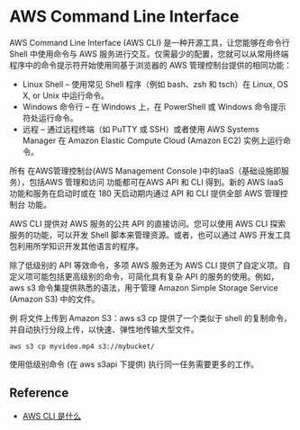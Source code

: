 # AWS Command Line Interface
AWS Command Line Interface (AWS CLI) 是一种开源工具，让您能够在命令行 Shell 中使用命令与 AWS 服务进行交互。仅需最少的配置，您就可以从常用终端程序中的命令提示符开始使用同基于浏览器的 AWS 管理控制台提供的相同功能：
- Linux Shell – 使用常见 Shell 程序（例如 bash、zsh 和 tsch）在 Linux, OS X, or Unix 中运行命令。
- Windows 命令行 – 在 Windows 上，在 PowerShell 或 Windows 命令提示符处运行命令。
- 远程 – 通过远程终端（如 PuTTY 或 SSH）或者使用 AWS Systems Manager 在 Amazon Elastic Compute Cloud (Amazon EC2) 实例上运行命令。

所有 在AWS管理控制台(AWS Management Console )中的IaaS（基础设施即服务），包括AWS 管理和访问 功能都可在AWS API 和 CLI 得到。新的 AWS IaaS 功能和服务在启动时或在 180 天启动期内通过 API 和 CLI 提供全部 AWS 管理控制台 功能。

AWS CLI 提供对 AWS 服务的公共 API 的直接访问。您可以使用 AWS CLI 探索服务的功能，可以开发 Shell 脚本来管理资源。或者，也可以通过 AWS 开发工具包利用所学知识开发其他语言的程序。

除了低级别的 API 等效命令，多项 AWS 服务还为 AWS CLI 提供了自定义项。自定义项可能包括更高级别的命令，可简化具有复杂 API 的服务的使用。例如，aws s3 命令集提供熟悉的语法，用于管理 Amazon Simple Storage Service (Amazon S3) 中的文件。

例 将文件上传到 Amazon S3：aws s3 cp 提供了一个类似于 shell 的复制命令，并自动执行分段上传，以快速、弹性地传输大型文件。
```
aws s3 cp myvideo.mp4 s3://mybucket/
```
使用低级别命令 (在 aws s3api 下提供) 执行同一任务需要更多的工作。

## Reference
- [AWS CLI 是什么](https://docs.amazonaws.cn/cli/latest/userguide/cli-chap-welcome.html)